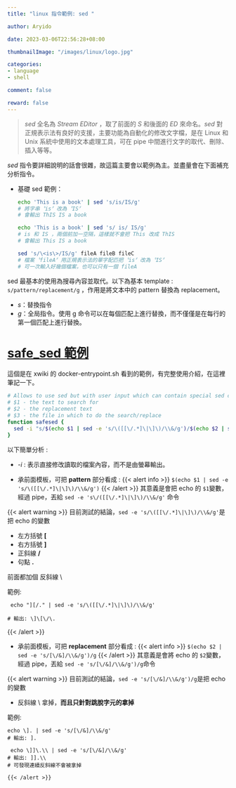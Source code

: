 ```yaml
---
title: "linux 指令範例: sed "

author: Aryido

date: 2023-03-06T22:56:28+08:00

thumbnailImage: "/images/linux/logo.jpg"

categories:
- language
- shell

comment: false

reward: false
---
```

<!--BODY-->
> *sed* 全名為 *Stream EDitor* ，取了前面的 *S* 和後面的 *ED* 來命名。*sed* 對正規表示法有良好的支援，主要功能為自動化的修改文字檔，是在 Linux 和 Unix 系統中使用的文本處理工具，可在 pipe 中間進行文字的取代、刪除、插入等等。

<!--more-->
*sed* 指令要詳細說明的話會很雜，故這篇主要會以範例為主。並盡量會在下面補充分析指令。

- 基礎 sed 範例：
    ```bash
    echo 'This is a book' | sed 's/is/IS/g'
    # 將字串〝is〞改為〝IS〞
    # 會輸出 ThIS IS a book

    echo 'This is a book' | sed 's/ is/ IS/g'
    # is 和 IS ，兩個前加一空隔，這樣就不會把 This 改成 ThIS
    # 會輸出 This IS a book

    sed 's/\<is\>/IS/g' fileA fileB fileC
    # 檔案〝fileA〞用正規表示法的單字配匹把〝is〞改為〝IS〞
    # 可一次輸入好幾個檔案，也可以只有一個 fileA

    ```
sed 最基本的使用為搜尋內容並取代。以下為基本 template :
```s/pattern/replacement/g``` ，作用是將文本中的 pattern 替換為 replacement。
- *s*：替換指令
- *g*：全局指令。使用 g 命令可以在每個匹配上進行替換，而不僅僅是在每行的第一個匹配上進行替換。

# [safe_sed 範例](https://github.com/xwiki/xwiki-docker/blob/master/14/mysql-tomcat/xwiki/docker-entrypoint.sh)

這個是在 xwiki 的 docker-entrypoint.sh 看到的範例，有完整使用介紹，在這裡筆記一下。

```bash
# Allows to use sed but with user input which can contain special sed characters such as \, / or &.
# $1 - the text to search for
# $2 - the replacement text
# $3 - the file in which to do the search/replace
function safesed {
  sed -i "s/$(echo $1 | sed -e 's/\([[\/.*]\|\]\)/\\&/g')/$(echo $2 | sed -e 's/[\/&]/\\&/g')/g" $3
}

```
以下簡單分析 :

- *-i* : 表示直接修改讀取的檔案內容，而不是由螢幕輸出。

- 承前面模板，可把 **pattern** 部分看成 :
  {{< alert info >}}
  ```$(echo $1 | sed -e 's/\([[\/.*]\|\]\)/\\&/g')```
  {{< /alert >}}
  其意義是會把 echo 的 ```$1```變數，經過 pipe，丟給 ```sed -e 's\/([[\/.*]\|\]\)/\\&/g'``` 命令

{{< alert warning >}}
目前測試的結論，```sed -e 's/\([[\/.*]\|\]\)/\\&/g'```是把 echo 的變數
- 左方括號 **[**
- 右方括號 **]**
- 正斜線 **/**
- 句點 **.**

前面都加個 反斜線 \\

範例:
```
 echo "][/." | sed -e 's/\([[\/.*]\|\]\)/\\&/g'

# 輸出: \]\[\/\.

```
{{< /alert >}}

- 承前面模板，可把 **replacement** 部分看成 :
  {{< alert info >}}
  ```$(echo $2 | sed -e 's/[\/&]/\\&/g')/g```
  {{< /alert >}}
  其意義是會將 echo 的 ```$2```變數，經過 pipe，丟給 ```sed -e 's/[\/&]/\\&/g')/g```命令

{{< alert warning >}}
目前測試的結論，```sed -e 's/[\/&]/\\&/g')/g```是把 echo 的變數
- 反斜線 \\ 拿掉，**而且只針對跳脫字元的拿掉**

範例:
```
echo \]. | sed -e 's/[\/&]/\\&/g'
# 輸出: ].

 echo \]]\.\\ | sed -e 's/[\/&]/\\&/g'
# 輸出: ]].\\
# 可發現連續反斜線不會被拿掉

{{< /alert >}}
